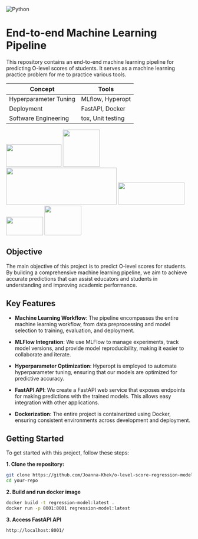 ![Python](https://img.shields.io/badge/Python-3.9%2B-blue)
# End-to-end Machine Learning Pipeline

This repository contains an end-to-end machine learning pipeline for predicting O-level scores of students. It serves as a machine learning practice problem for me to practice various tools.

| Concept  | Tools |
| ------------- | ------------- |
| Hyperparameter Tuning  | MLflow, Hyperopt  |
| Deployment  | FastAPI, Docker  |
| Software Engineering | tox, Unit testing |

<img src="https://github.com/Joanna-Khek/o-level-score-regression-model/assets/53141849/187dbe05-b77d-4faf-a886-1b001de55d7c" width="150" height="60">

<img src="https://github.com/Joanna-Khek/o-level-score-regression-model/assets/53141849/3c087b89-08d0-430d-b3b3-bcbd14025da7" width="100" height="100">

<img src="https://github.com/Joanna-Khek/o-level-score-regression-model/assets/53141849/f3814583-6a69-4e58-bf7e-248a21d3d4aa" width="300" height="100">

<img src="https://github.com/Joanna-Khek/o-level-score-regression-model/assets/53141849/3811f491-b9a5-420e-b26f-971b0650c5ed" width="180" height="60">

<img src="https://github.com/Joanna-Khek/o-level-score-regression-model/assets/53141849/744dfaaf-4954-441e-af33-01adab369800" width="100" height="50">

<img src="https://github.com/Joanna-Khek/o-level-score-regression-model/assets/53141849/7012fe97-c6a8-483f-bcd0-94e4d3451d2e" width="100" height="80">





## Objective
The main objective of this project is to predict O-level scores for students. By building a comprehensive machine learning pipeline, we aim to achieve accurate predictions that can assist educators and students in understanding and improving academic performance.

## Key Features
- **Machine Learning Workflow**: The pipeline encompasses the entire machine learning workflow, from data preprocessing and model selection to training, evaluation, and deployment.

- **MLFlow Integration**: We use MLFlow to manage experiments, track model versions, and provide model reproducibility, making it easier to collaborate and iterate.

- **Hyperparameter Optimization**: Hyperopt is employed to automate hyperparameter tuning, ensuring that our models are optimized for predictive accuracy.

- **FastAPI API**: We create a FastAPI web service that exposes endpoints for making predictions with the trained models. This allows easy integration with other applications.

- **Dockerization**: The entire project is containerized using Docker, ensuring consistent environments across development and deployment.

## Getting Started

To get started with this project, follow these steps:

**1. Clone the repository:**
   ```bash
   git clone https://github.com/Joanna-Khek/o-level-score-regression-model
   cd your-repo
   ```
**2. Build and run docker image**
   ```bash
   docker build -t regression-model:latest .
   docker run -p 8001:8001 regression-model:latest
   ```
**3. Access FastAPI API**
   ```bash
   http://localhost:8001/
   ```
